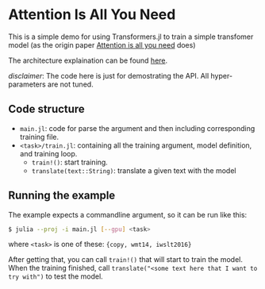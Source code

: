 # Attention Is All You Need

This is a simple demo for using Transformers.jl to train a simple transfomer model (as the origin
paper [Attention is all you need](https://arxiv.org/abs/1706.03762) does)

The architecture explaination can be found [here](http://nlp.seas.harvard.edu/annotated-transformer/).

*disclaimer*: The code here is just for demostrating the API. All hyper-parameters are not tuned.

## Code structure

- `main.jl`: code for parse the argument and then including corresponding training file.
- `<task>/train.jl`: containing all the training argument, model definition, and training loop.
  + `train!()`: start training.
  + `translate(text::String)`: translate a given text with the model

## Running the example

The example expects a commandline argument, so it can be run like this:
```bash
$ julia --proj -i main.jl [--gpu] <task>
```
where `<task>` is one of these: `{copy, wmt14, iwslt2016}`

After getting that, you can call `train!()` that will start to train the model. When the training finished,
 call `translate("<some text here that I want to try with")` to test the model.
